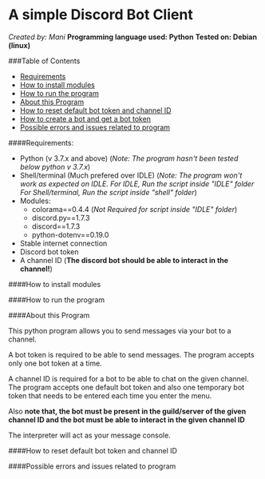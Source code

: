 # A simple Discord Bot Client
  
*Created by: Mani*
**Programming language used: Python**
**Tested on: Debian (linux)**

###Table of Contents

* [Requirements](#requirements)
* [How to install modules](#-how-to-install-modules)
* [How to run the program](#-how-to-run-the-program)
* [About this Program](#-about-this-program)
* [How to reset default bot token and channel ID](#-how-to-reset-default-bot-token-and-channel-id)
* [How to create a bot and get a bot token]()
* [Possible errors and issues related to program](#-possible-errors-and-issues-related-to-program)


####Requirements:

* Python (v 3.7.x and above) 
    (*Note: The program hasn't been tested below python v 3.7.x*)
* Shell/terminal (Much prefered over IDLE)
    (*Note: The program won't work as expected on IDLE.* 
    *For IDLE, Run the script inside "IDLE" folder*
    *For Shell/terminal, Run the script inside "shell" folder*)
* Modules:
   * colorama==0.4.4  (*Not Required for script inside "IDLE" folder*)
   * discord.py==1.7.3
   * discord==1.7.3
   * python-dotenv==0.19.0
* Stable internet connection
* Discord bot token
* A channel ID (**The discord bot should be able to interact in the channel!**)

####How to install modules


####How to run the program

####About this Program

This python program allows you to send messages via your bot to a channel.

A bot token is required to be able to send messages. The program accepts only one bot token at a time. 

A channel ID is required for a bot to be able to chat on the given channel.
The program accepts one default bot token and also one temporary bot token that needs to be entered each time you enter the menu.

Also **note that, the bot must be present in the guild/server of the given channel ID and the bot must be able to interact in the given channel ID**

The interpreter will act as your message console.

####How to reset default bot token and channel ID


####Possible errors and issues related to program